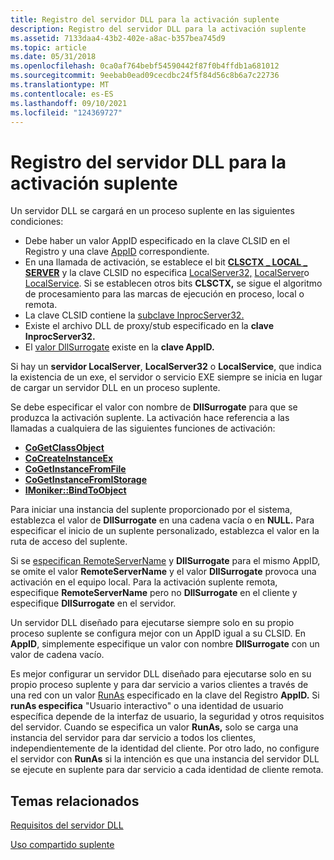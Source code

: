 ```yaml
---
title: Registro del servidor DLL para la activación suplente
description: Registro del servidor DLL para la activación suplente
ms.assetid: 7133daa4-43b2-402e-a8ac-b357bea745d9
ms.topic: article
ms.date: 05/31/2018
ms.openlocfilehash: 0ca0af764bebf54590442f87f0b4ffdb1a681012
ms.sourcegitcommit: 9eebab0ead09cecdbc24f5f84d56c8b6a7c22736
ms.translationtype: MT
ms.contentlocale: es-ES
ms.lasthandoff: 09/10/2021
ms.locfileid: "124369727"
---
```

# <a name="registering-the-dll-server-for-surrogate-activation"></a>Registro del servidor DLL para la activación suplente

Un servidor DLL se cargará en un proceso suplente en las siguientes condiciones:

-   Debe haber un valor AppID especificado en la clave CLSID en el Registro y una clave [AppID](appid-key.md) correspondiente.
-   En una llamada de activación, se establece el bit [**CLSCTX \_ LOCAL \_ SERVER**](/windows/win32/api/wtypesbase/ne-wtypesbase-clsctx) y la clave CLSID no especifica [LocalServer32,](localserver32.md) [LocalServer](localserver.md)o [LocalService](localservice.md). Si se establecen otros bits **CLSCTX,** se sigue el algoritmo de procesamiento para las marcas de ejecución en proceso, local o remota. [](/windows/win32/api/wtypesbase/ne-wtypesbase-clsctx)
-   La clave CLSID contiene la [subclave InprocServer32.](inprocserver32.md)
-   Existe el archivo DLL de proxy/stub especificado en la **clave InprocServer32.**
-   El [valor DllSurrogate](dllsurrogate.md) existe en la **clave AppID.**

Si hay un **servidor LocalServer**, **LocalServer32** o **LocalService**, que indica la existencia de un exe, el servidor o servicio EXE siempre se inicia en lugar de cargar un servidor DLL en un proceso suplente.

Se debe especificar el valor con nombre de **DllSurrogate** para que se produzca la activación suplente. La activación hace referencia a las llamadas a cualquiera de las siguientes funciones de activación:

-   [**CoGetClassObject**](/windows/desktop/api/combaseapi/nf-combaseapi-cogetclassobject)
-   [**CoCreateInstanceEx**](/windows/desktop/api/combaseapi/nf-combaseapi-cocreateinstanceex)
-   [**CoGetInstanceFromFile**](/windows/desktop/api/Objbase/nf-objbase-cogetinstancefromfile)
-   [**CoGetInstanceFromIStorage**](/windows/desktop/api/Objbase/nf-objbase-cogetinstancefromistorage)
-   [**IMoniker::BindToObject**](/windows/desktop/api/ObjIdl/nf-objidl-imoniker-bindtoobject)

Para iniciar una instancia del suplente proporcionado por el sistema, establezca el valor de **DllSurrogate** en una cadena vacía o en **NULL.** Para especificar el inicio de un suplente personalizado, establezca el valor en la ruta de acceso del suplente.

Si se [especifican RemoteServerName](remoteservername.md) y **DllSurrogate** para el mismo AppID, se omite el valor **RemoteServerName** y el valor **DllSurrogate** provoca una activación en el equipo local. Para la activación suplente remota, especifique **RemoteServerName** pero no **DllSurrogate** en el cliente y especifique **DllSurrogate** en el servidor.

Un servidor DLL diseñado para ejecutarse siempre solo en su propio proceso suplente se configura mejor con un AppID igual a su CLSID. En **AppID**, simplemente especifique un valor con nombre **DllSurrogate** con un valor de cadena vacío.

Es mejor configurar un servidor DLL diseñado para ejecutarse solo en su propio proceso suplente y para dar servicio a varios clientes a través de una red con un valor [RunAs](runas.md) especificado en la clave del Registro **AppID.** Si **runAs especifica** "Usuario interactivo" o una identidad de usuario específica depende de la interfaz de usuario, la seguridad y otros requisitos del servidor. Cuando se especifica un valor **RunAs,** solo se carga una instancia del servidor para dar servicio a todos los clientes, independientemente de la identidad del cliente. Por otro lado, no configure el servidor con **RunAs** si la intención es que una instancia del servidor DLL se ejecute en suplente para dar servicio a cada identidad de cliente remota.

## <a name="related-topics"></a>Temas relacionados

<dl> <dt>

[Requisitos del servidor DLL](dll-server-requirements.md)
</dt> <dt>

[Uso compartido suplente](surrogate-sharing.md)
</dt> </dl>

 

 